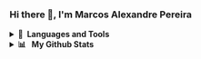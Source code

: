 ### Hi there 👋, I'm Marcos Alexandre Pereira

<details>
 <summary><b>🚀&nbsp; Languages and Tools</b></summary>
  <br/>
  <img align="center" alt="html5" src="https://img.shields.io/badge/Java-ED8B00?style=for-the-badge&logo=openjdk&logoColor=white" />
    <img align="center" alt="html5" src="https://img.shields.io/badge/MySQL-00000F?style=for-the-badge&logo=mysql&logoColor=white" />
<img align="center" alt="html5" src="https://img.shields.io/badge/Visual_Studio_Code-0078D4?style=for-the-badge&logo=visual%20studio%20code&logoColor=white"/>
</div><br/>

  <br />
  <br />
</details>

<details>
 <summary><b>📊 &nbsp; My Github Stats</b></summary>
  <br/>
<p align="center">
    <a href="https://github.com/marcosalexper">
      <img align="center" src="https://github-readme-stats.vercel.app/api?username=marcosalexper&show_icons=true&theme=highcontrast"
    </a>
     <a href="https://github.com/marcosalexper">
      <img align="center" src="https://github-readme-stats.vercel.app/api/top-langs?username=marcosalexper&show_icons=true&theme=highcontrast"
    </a>
 </p>
 </details>

